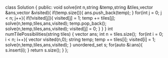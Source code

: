 class Solution {
public:
void solve(int n,string &temp,string &tiles,vector<string> &ans,vector<int> &visited){
if(temp.size()){
ans.push_back(temp);
}
for(int j = 0; j < n; j++){
if(!visited[j]){
visited[j] = 1;
temp += tiles[j];
solve(n,temp,tiles,ans,visited);
temp.pop_back();
solve(n,temp,tiles,ans,visited);
visited[j] = 0;
}
}
}
int numTilePossibilities(string tiles) {
vector<string> ans;
int n = tiles.size();
​
for(int i = 0; i < n; i++){
vector<int> visited(n,0);
string temp;
temp += tiles[i];
visited[i] = 1;
solve(n,temp,tiles,ans,visited);
}
unordered_set<string> s;
for(auto &i:ans){
s.insert(i);
}
return s.size();
}
};